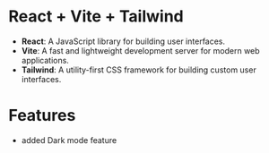 # React + Vite + Tailwind
- **React**: A JavaScript library for building user interfaces.
- **Vite**: A fast and lightweight development server for modern web applications.
- **Tailwind**: A utility-first CSS framework for building custom user interfaces.

# Features
- added Dark mode feature
